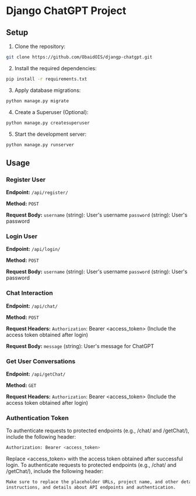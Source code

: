 # Django ChatGPT Project

## Setup

1. Clone the repository:

```bash
git clone https://github.com/ObaidOIS/djangp-chatgpt.git
```

2. Install the required dependencies:

```bash
pip install -r requirements.txt
```

3. Apply database migrations:

```bash
python manage.py migrate
```

4. Create a Superuser (Optional):

```bash
python manage.py createsuperuser
```

5. Start the development server:

```bash
python manage.py runserver
```

## Usage

### Register User

**Endpoint:** `/api/register/`

**Method:** `POST`

**Request Body:**
`username` (string): User's username
`password` (string): User's password

### Login User

**Endpoint:** `/api/login/`

**Method:** `POST`

**Request Body:**
`username` (string): User's username
`password` (string): User's password

### Chat Interaction

**Endpoint:** `/api/chat/`

**Method:** `POST`

**Request Headers:**
`Authorization`: Bearer <access_token> (Include the access token obtained after login)

**Request Body:**
`message` (string): User's message for ChatGPT

### Get User Conversations

**Endpoint:** `/api/getChat/`

**Method:** `GET`

**Request Headers:**
`Authorization`: Bearer <access_token> (Include the access token obtained after login)

### Authentication Token

To authenticate requests to protected endpoints (e.g., /chat/ and /getChat/), include the following header:

```bash
Authorization: Bearer <access_token>
```

Replace <access_token> with the access token obtained after successful login.
To authenticate requests to protected endpoints (e.g., /chat/ and /getChat/), include the following header:

```bash
Make sure to replace the placeholder URLs, project name, and other details with your actual project information. This README provides a brief overview of the project, setup
instructions, and details about API endpoints and authentication.
```
